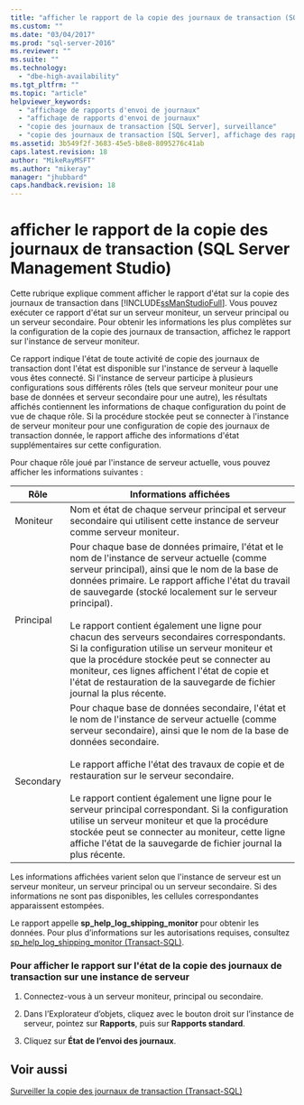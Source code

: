 ```yaml
---
title: "afficher le rapport de la copie des journaux de transaction (SQL Server Management Studio) | Microsoft Docs"
ms.custom: ""
ms.date: "03/04/2017"
ms.prod: "sql-server-2016"
ms.reviewer: ""
ms.suite: ""
ms.technology: 
  - "dbe-high-availability"
ms.tgt_pltfrm: ""
ms.topic: "article"
helpviewer_keywords: 
  - "affichage de rapports d'envoi de journaux"
  - "affichage de rapports d'envoi de journaux"
  - "copie des journaux de transaction [SQL Server], surveillance"
  - "copie des journaux de transaction [SQL Server], affichage des rapports"
ms.assetid: 3b549f2f-3683-45e5-b8e8-8095276c41ab
caps.latest.revision: 18
author: "MikeRayMSFT"
ms.author: "mikeray"
manager: "jhubbard"
caps.handback.revision: 18
---
```

# afficher le rapport de la copie des journaux de transaction (SQL Server Management Studio)
  Cette rubrique explique comment afficher le rapport d'état sur la copie des journaux de transaction dans [!INCLUDE[ssManStudioFull](../../includes/ssmanstudiofull-md.md)]. Vous pouvez exécuter ce rapport d'état sur un serveur moniteur, un serveur principal ou un serveur secondaire. Pour obtenir les informations les plus complètes sur la configuration de la copie des journaux de transaction, affichez le rapport sur l'instance de serveur moniteur.  
  
 Ce rapport indique l'état de toute activité de copie des journaux de transaction dont l'état est disponible sur l'instance de serveur à laquelle vous êtes connecté. Si l'instance de serveur participe à plusieurs configurations sous différents rôles (tels que serveur moniteur pour une base de données et serveur secondaire pour une autre), les résultats affichés contiennent les informations de chaque configuration du point de vue de chaque rôle. Si la procédure stockée peut se connecter à l'instance de serveur moniteur pour une configuration de copie des journaux de transaction donnée, le rapport affiche des informations d'état supplémentaires sur cette configuration.  
  
 Pour chaque rôle joué par l'instance de serveur actuelle, vous pouvez afficher les informations suivantes :  
  
|Rôle|Informations affichées|  
|----------|---------------------------|  
|Moniteur|Nom et état de chaque serveur principal et serveur secondaire qui utilisent cette instance de serveur comme serveur moniteur.|  
|Principal|Pour chaque base de données primaire, l'état et le nom de l'instance de serveur actuelle (comme serveur principal), ainsi que le nom de la base de données primaire. Le rapport affiche l'état du travail de sauvegarde (stocké localement sur le serveur principal).<br /><br /> Le rapport contient également une ligne pour chacun des serveurs secondaires correspondants. Si la configuration utilise un serveur moniteur et que la procédure stockée peut se connecter au moniteur, ces lignes affichent l'état de copie et l'état de restauration de la sauvegarde de fichier journal la plus récente.|  
|Secondary|Pour chaque base de données secondaire, l'état et le nom de l'instance de serveur actuelle (comme serveur secondaire), ainsi que le nom de la base de données secondaire.<br /><br /> Le rapport affiche l'état des travaux de copie et de restauration sur le serveur secondaire.<br /><br /> Le rapport contient également une ligne pour le serveur principal correspondant. Si la configuration utilise un serveur moniteur et que la procédure stockée peut se connecter au moniteur, cette ligne affiche l'état de la sauvegarde de fichier journal la plus récente.|  
  
 Les informations affichées varient selon que l'instance de serveur est un serveur moniteur, un serveur principal ou un serveur secondaire. Si des informations ne sont pas disponibles, les cellules correspondantes apparaissent estompées.  
  
 Le rapport appelle **sp_help_log_shipping_monitor** pour obtenir les données. Pour plus d’informations sur les autorisations requises, consultez [sp_help_log_shipping_monitor &#40;Transact-SQL&#41;](../../relational-databases/system-stored-procedures/sp-help-log-shipping-monitor-transact-sql.md).  
  
### Pour afficher le rapport sur l'état de la copie des journaux de transaction sur une instance de serveur  
  
1.  Connectez-vous à un serveur moniteur, principal ou secondaire.  
  
2.  Dans l’Explorateur d’objets, cliquez avec le bouton droit sur l’instance de serveur, pointez sur **Rapports**, puis sur **Rapports standard**.  
  
3.  Cliquez sur **État de l’envoi des journaux**.  
  
## Voir aussi  
 [Surveiller la copie des journaux de transaction &#40;Transact-SQL&#41;](../../database-engine/log-shipping/monitor-log-shipping-transact-sql.md)  
  
  